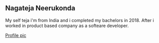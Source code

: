 ## Nagateja Neerukonda

My self teja i'm from India  and i completed my bachelors in 2018.
After i worked in product based company as a softeare developer.

[Profile  pic](tejaprofilepic.jpg)